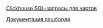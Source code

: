 [Clickhouse SQL-запросы для чартов](https://www.evernote.com/shard/s577/sh/3b1bec79-1dba-aa3d-ed0e-f4203f7a68f3/GxKqh5wZwvPHHgczXgyHCw8IotBgU63Ud3RXH10q3OrZkemxNIj57g5WnA)

[Документация дашборда](https://www.evernote.com/shard/s436/sh/7a628624-b7b4-fb56-429e-ecfde83cd20a/JYdMdclnw0dDoWqEKewaTpTZEqL87W8sUE-Yz45ecOnFUQJdpBZDFV2tig)